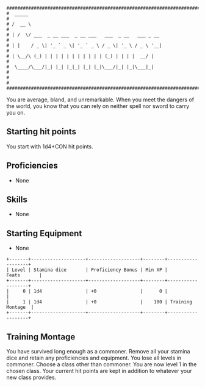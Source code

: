 ```
################################################################################
#  _____                                                                       #
# /  __ \                                                                      #
# | /  \/ ___  _ __ ___  _ __ ___   ___  _ __   ___ _ __                       #
# | |    / _ \| '_ ` _ \| '_ ` _ \ / _ \| '_ \ / _ \ '__|                      #
# | \__/\ (_) | | | | | | | | | | | (_) | | | |  __/ |                         #
#  \____/\___/|_| |_| |_|_| |_| |_|\___/|_| |_|\___|_|                         #
#                                                                              #
################################################################################
```
You are average, bland, and unremarkable. When you meet the dangers of the
world, you know that you can rely on neither spell nor sword to carry you on.

## Starting hit points
You start with 1d4+CON hit points.

## Proficiencies
- None

## Skills
- None

## Starting Equipment
- None

```
+-------+--------------------+-------------------+--------+-------------------+
| Level | Stamina dice       | Proficiency Bonus | Min XP |       Feats       |
+-------+--------------------+-------------------+--------+-------------------+
|     0 | 1d4                | +0                |      0 |                   |
|     1 | 1d4                | +0                |    100 | Training Montage  |
+-------+--------------------+-------------------+--------+-------------------+
```

## Training Montage
You have survived long enough as a commoner. Remove all your stamina dice and 
retain any proficiencies and equipment. You lose all levels in commoner. Choose 
a class other than commoner. You are now level 1 in the chosen class. Your 
current hit points are kept in addition to whatever your new class provides.